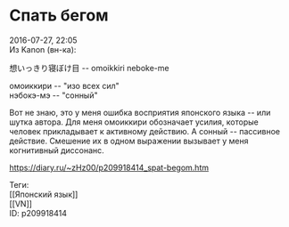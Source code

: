 Спать бегом
============

   
 2016-07-27, 22:05   
  Из Kanon (вн-ка):   
   
 想いっきり寝ぼけ目 -- omoikkiri neboke-me   
   
 омоиккири -- "изо всех сил"   
 нэбокэ-мэ -- "сонный"   
   
 Вот не знаю, это у меня ошибка восприятия японского языка -- или шутка автора. Для меня омоиккири обозначает усилия, которые человек прикладывает к активному действию. А сонный -- пассивное действие. Смешение их в одном выражении вызывает у меня когнитивный диссонанс.   
    
 <https://diary.ru/~zHz00/p209918414_spat-begom.htm>   
   
 Теги:   
 [[Японский язык]]   
 [[VN]]   
 ID: p209918414